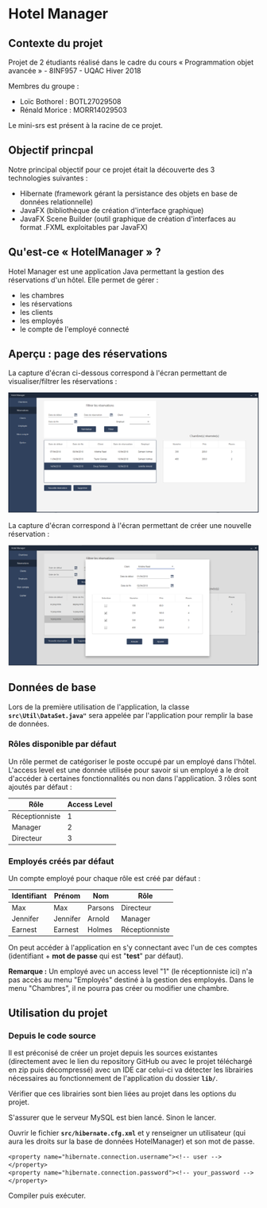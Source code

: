 # Hotel Manager

## Contexte du projet

Projet de 2 étudiants réalisé dans le cadre du cours « Programmation objet avancée » - 8INF957 - UQAC Hiver 2018

Membres du groupe :

  * Loïc Bothorel : BOTL27029508
  * Rénald Morice : MORR14029503
  
Le mini-srs est présent à la racine de ce projet.

## Objectif princpal

Notre principal objectif pour ce projet était la découverte des 3 technologies suivantes :

  * Hibernate (framework gérant la persistance des objets en base de données relationnelle)
  * JavaFX (bibliothèque de création d'interface graphique)
  * JavaFX Scene Builder (outil graphique de création d'interfaces au format .FXML exploitables par JavaFX)

## Qu'est-ce « HotelManager » ?

Hotel Manager est une application Java permettant la gestion des réservations d'un hôtel. Elle permet de gérer :

  * les chambres
  * les réservations
  * les clients
  * les employés
  * le compte de l'employé connecté
  
## Aperçu : page des réservations

La capture d'écran ci-dessous correspond à l'écran permettant de visualiser/filtrer les réservations :

![Reservations](/img-readme/reservation.PNG)

La capture d'écran correspond à l'écran permettant de créer une nouvelle réservation :

![New reservation](/img-readme/newReservation.PNG)

## Données de base

Lors de la première utilisation de l'application, la classe **`src\Util\DataSet.java"`** sera appelée par l'application pour remplir la base de données.

### Rôles disponible par défaut

Un rôle permet de catégoriser le poste occupé par un employé dans l'hôtel. L'access level est une donnée utilisée pour savoir si un employé a le droit d'accéder à certaines fonctionnalités ou non dans l'application. 3 rôles sont ajoutés par défaut :

| Rôle | Access Level |
| ---- | ------------ |
| Réceptionniste  | 1  |
| Manager  | 2  |
| Directeur  | 3  |

### Employés créés par défaut

Un compte employé pour chaque rôle est créé par défaut :

| Identifiant | Prénom | Nom | Rôle |
| ----------- | ------ | --- | ---- |
| Max | Max | Parsons | Directeur |
| Jennifer | Jennifer | Arnold | Manager |
| Earnest | Earnest | Holmes | Réceptionniste |

On peut accéder à l'application en s'y connectant avec l'un de ces comptes (identifiant + <b>mot de passe</b> qui est "<b>test</b>" par défaut).

<b>Remarque :</b> Un employé avec un access level "1" (le réceptionniste ici) n'a pas accès au menu "Employés" destiné à la gestion des employés. Dans le menu "Chambres", il ne pourra pas créer ou modifier une chambre.

## Utilisation du projet

### Depuis le code source

Il est préconisé de créer un projet depuis les sources existantes (directement avec le lien du repository GitHub ou avec le projet téléchargé en zip puis décompressé) avec un IDE car celui-ci va détecter les librairies nécessaires au fonctionnement de l'application du dossier **`lib/`**. 

Vérifier que ces librairies sont bien liées au projet dans les options du projet.

S'assurer que le serveur MySQL est bien lancé. Sinon le lancer.

Ouvrir le fichier **`src/hibernate.cfg.xml`** et y renseigner un utilisateur (qui aura les droits sur la base de données HotelManager) et son mot de passe.

```
<property name="hibernate.connection.username"><!-- user --></property>
<property name="hibernate.connection.password"><!-- your_password --></property>
```

Compiler puis exécuter.

